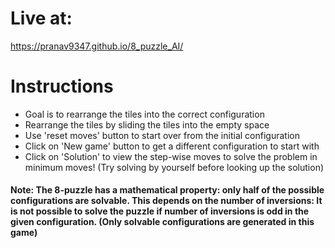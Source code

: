 # Live at: 
https://pranav9347.github.io/8_puzzle_AI/

# Instructions
- Goal is to rearrange the tiles into the correct configuration
- Rearrange the tiles by sliding the tiles into the empty space
- Use 'reset moves' button to start over from the initial configuration
- Click on 'New game' button to get a different configuration to start with
- Click on 'Solution' to view the step-wise moves to solve the problem in minimum moves!  (Try solving by yourself before looking up the solution)

#### Note: The 8-puzzle has a mathematical property: only half of the possible configurations are solvable. This depends on the number of inversions: It is not possible to solve the puzzle if number of inversions is odd in the given configuration. (Only solvable configurations are generated in this game)
